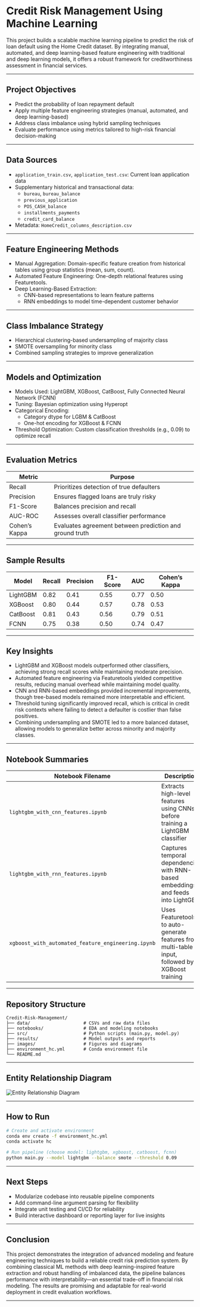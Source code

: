 
# Credit Risk Management Using Machine Learning

This project builds a scalable machine learning pipeline to predict the risk of loan default using the Home Credit dataset. By integrating manual, automated, and deep learning-based feature engineering with traditional and deep learning models, it offers a robust framework for creditworthiness assessment in financial services.

---

## Project Objectives

- Predict the probability of loan repayment default
- Apply multiple feature engineering strategies (manual, automated, and deep learning-based)
- Address class imbalance using hybrid sampling techniques
- Evaluate performance using metrics tailored to high-risk financial decision-making

---

## Data Sources

- `application_train.csv`, `application_test.csv`: Current loan application data
- Supplementary historical and transactional data:
  - `bureau`, `bureau_balance`
  - `previous_application`
  - `POS_CASH_balance`
  - `installments_payments`
  - `credit_card_balance`
- Metadata: `HomeCredit_columns_description.csv`

---

## Feature Engineering Methods

- Manual Aggregation: Domain-specific feature creation from historical tables using group statistics (mean, sum, count).
- Automated Feature Engineering: One-depth relational features using Featuretools.
- Deep Learning-Based Extraction:
  - CNN-based representations to learn feature patterns
  - RNN embeddings to model time-dependent customer behavior

---

## Class Imbalance Strategy

- Hierarchical clustering-based undersampling of majority class
- SMOTE oversampling for minority class
- Combined sampling strategies to improve generalization

---

## Models and Optimization

- Models Used: LightGBM, XGBoost, CatBoost, Fully Connected Neural Network (FCNN)
- Tuning: Bayesian optimization using Hyperopt
- Categorical Encoding:
  - Category dtype for LGBM & CatBoost
  - One-hot encoding for XGBoost & FCNN
- Threshold Optimization: Custom classification thresholds (e.g., 0.09) to optimize recall

---

## Evaluation Metrics

| Metric           | Purpose                                                  |
|------------------|----------------------------------------------------------|
| Recall           | Prioritizes detection of true defaulters                 |
| Precision        | Ensures flagged loans are truly risky                    |
| F1-Score         | Balances precision and recall                            |
| AUC-ROC          | Assesses overall classifier performance                  |
| Cohen’s Kappa    | Evaluates agreement between prediction and ground truth |

---

## Sample Results

| Model         | Recall | Precision | F1-Score | AUC   | Cohen’s Kappa |
|---------------|--------|-----------|----------|-------|----------------|
| LightGBM      | 0.82   | 0.41      | 0.55     | 0.77  | 0.50           |
| XGBoost       | 0.80   | 0.44      | 0.57     | 0.78  | 0.53           |
| CatBoost      | 0.81   | 0.43      | 0.56     | 0.79  | 0.51           |
| FCNN          | 0.75   | 0.38      | 0.50     | 0.74  | 0.47           |

---

## Key Insights

- LightGBM and XGBoost models outperformed other classifiers, achieving strong recall scores while maintaining moderate precision.
- Automated feature engineering via Featuretools yielded competitive results, reducing manual overhead while maintaining model quality.
- CNN and RNN-based embeddings provided incremental improvements, though tree-based models remained more interpretable and efficient.
- Threshold tuning significantly improved recall, which is critical in credit risk contexts where failing to detect a defaulter is costlier than false positives.
- Combining undersampling and SMOTE led to a more balanced dataset, allowing models to generalize better across minority and majority classes.

---

## Notebook Summaries

| Notebook Filename                              | Description |
|------------------------------------------------|-------------|
| `lightgbm_with_cnn_features.ipynb`             | Extracts high-level features using CNNs before training a LightGBM classifier |
| `lightgbm_with_rnn_features.ipynb`             | Captures temporal dependencies with RNN-based embeddings and feeds into LightGBM |
| `xgboost_with_automated_feature_engineering.ipynb` | Uses Featuretools to auto-generate features from multi-table input, followed by XGBoost training |

---

## Repository Structure

```
Credit-Risk-Management/
├── data/                    # CSVs and raw data files
├── notebooks/               # EDA and modeling notebooks
├── src/                     # Python scripts (main.py, model.py)
├── results/                 # Model outputs and reports
├── images/                  # Figures and diagrams
├── environment_hc.yml       # Conda environment file
└── README.md
```

---

## Entity Relationship Diagram

![Entity Relationship Diagram](images/credit-risk-diagram.png)

---

## How to Run

```bash
# Create and activate environment
conda env create -f environment_hc.yml
conda activate hc

# Run pipeline (choose model: lightgbm, xgboost, catboost, fcnn)
python main.py --model lightgbm --balance smote --threshold 0.09
```

---

## Next Steps

- Modularize codebase into reusable pipeline components
- Add command-line argument parsing for flexibility
- Integrate unit testing and CI/CD for reliability
- Build interactive dashboard or reporting layer for live insights

---

## Conclusion

This project demonstrates the integration of advanced modeling and feature engineering techniques to build a reliable credit risk prediction system. By combining classical ML methods with deep learning-inspired feature extraction and robust handling of imbalanced data, the pipeline balances performance with interpretability—an essential trade-off in financial risk modeling. The results are promising and adaptable for real-world deployment in credit evaluation workflows.

---
